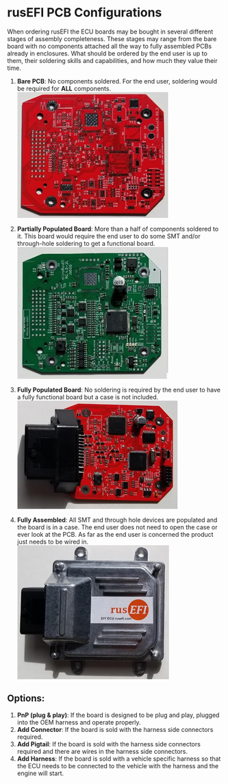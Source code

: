 # rusEFI PCB Configurations
When ordering rusEFI the ECU boards may be bought in several different stages of assembly completeness. These stages may range from the bare board with no components attached all the way to fully assembled PCBs already in enclosures. What should be ordered by the end user is up to them, their soldering skills and capabilities, and how much they value their time. 

1. **Bare PCB**: No components soldered. For the end user, soldering would be required for **ALL** components.  
![BareMRE](Hardware/Images/BareMRE.png "Bare MRE")

2. **Partially Populated Board**: More than a half of components soldered to it. This board would require the end user to do some SMT and/or through-hole soldering to get a functional board.  
![PartialMRE](Hardware/Images/PartialMRE.png "Partial MRE")

3. **Fully Populated Board**: No soldering is required by the end user to have a fully functional board but a case is not included.  
![PopulatedMRE](Hardware/Images/PopulatedMRE.png "Populated MRE")

4. **Fully Assembled**: All SMT and through hole devices are populated and the board is in a case. The end user does not need to open the case or ever look at the PCB. As far as the end user is concerned the product just needs to be wired in.  
![CompleteMRE](Hardware/Images/CompleteMRE.png "Complete MRE")


## Options:
1.	**PnP (plug & play)**: If the board is designed to be plug and play, plugged into the OEM harness and operate properly. 
2.	**Add Connector**: If the board is sold with the harness side connectors required. 
3.	**Add Pigtail**: If the board is sold with the harness side connectors required and there are wires in the harness side connectors. 
4.	**Add Harness**: If the board is sold with a vehicle specific harness so that the ECU needs to be connected to the vehicle with the harness and the engine will start.
